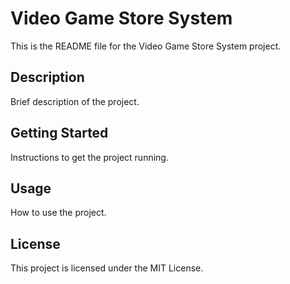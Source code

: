 # Video Game Store System

This is the README file for the Video Game Store System project.

## Description

Brief description of the project.

## Getting Started

Instructions to get the project running.

## Usage

How to use the project.

## License

This project is licensed under the MIT License.